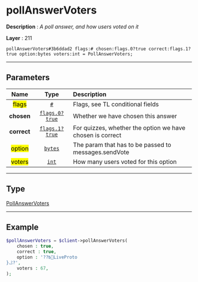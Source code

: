 # pollAnswerVoters

**Description** : *A poll answer, and how users voted on it*

**Layer** : 211

```tl
pollAnswerVoters#3b6ddad2 flags:# chosen:flags.0?true correct:flags.1?true option:bytes voters:int = PollAnswerVoters;
```

---

## Parameters

| Name | Type | Description |
| :---: | :---: | :--- |
| <mark>flags</mark> | [`#`](type/#) | Flags, see TL conditional fields |
| **chosen** | [`flags.0?true`](type/true) | Whether we have chosen this answer |
| **correct** | [`flags.1?true`](type/true) | For quizzes, whether the option we have chosen is correct |
| <mark>option</mark> | [`bytes`](type/bytes) | The param that has to be passed to messages.sendVote |
| <mark>voters</mark> | [`int`](type/int) | How many users voted for this option |

---

## Type

[PollAnswerVoters](type/PollAnswerVoters)

---

## Example

```php
$pollAnswerVoters = $client->pollAnswerVoters(
	chosen : true,
	correct : true,
	option : '??߿LiveProto
}ݣ?',
	voters : 67,
);
```